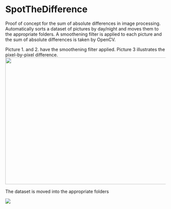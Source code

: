 # SpotTheDifference
Proof of concept for the sum of absolute differences in image processing.
Automatically sorts a dataset of pictures by day/night and moves them to the appropriate folders. 
A smoothening filter is applied to each picture and the sum of absolute differences is taken by OpenCV. 

Picture 1. and 2. have the smoothening filter applied. Picture 3 illustrates the pixel-by-pixel difference.
<img src="https://i.imgur.com/osNODds.png" width=802 height=400>

The dataset is moved into the appropriate folders

<img src="https://cdn.discordapp.com/attachments/679930095518875677/913483651747028992/unknown.png">
